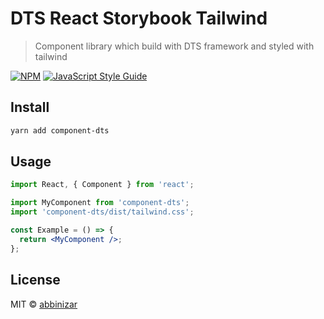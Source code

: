 # DTS React Storybook Tailwind

> Component library which build with DTS framework and styled with tailwind

[![NPM](https://img.shields.io/npm/v/react-lib-test.svg)](https://www.npmjs.com/package/component-dts) [![JavaScript Style Guide](https://img.shields.io/badge/code_style-standard-brightgreen.svg)](https://standardjs.com)

## Install

```bash
yarn add component-dts
```

## Usage

```jsx
import React, { Component } from 'react';

import MyComponent from 'component-dts';
import 'component-dts/dist/tailwind.css';

const Example = () => {
  return <MyComponent />;
};
```

## License

MIT © [abbinizar](https://github.com/abbinizar)
